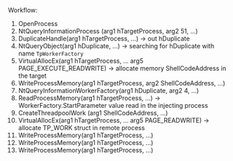 Workflow:

1. OpenProcess
2. NtQueryInformationProcess (arg1 hTargetProcess, arg2 51, ...)
3. DuplicateHandle(arg1 hTargetProcess, ...) -> out hDuplicate
4. NtQueryObject(arg1 hDuplicate, ...) -> searching for hDuplicate with name `TpWorkerFactory`
5. VirtualAllocEx(arg1 hTargetProcess, ... arg5 PAGE_EXECUTE_READWRITE) -> allocate memory ShellCodeAddress in the target
6. WriteProcessMemory(arg1 hTargetProcess, arg2 ShellCodeAddress, ...)
7. NtQueryInformationWorkerFactory(arg1 hDuplicate, arg2 4, ...)
8. ReadProcessMemory(arg1 hTargetProcess, ...) -> WorkerFactory.StartParameter value read in the injecting process
9. CreateThreadpoolWork (arg1 ShellCodeAddress, ...)
10. VirtualAllocEx(arg1 hTargetProcess, ... arg5 PAGE_READWRITE) -> allocate TP_WORK struct in remote process
11. WriteProcessMemory(arg1 hTargetProcess, ...)
12. WriteProcessMemory(arg1 hTargetProcess, ...)
13. WriteProcessMemory(arg1 hTargetProcess, ...)
